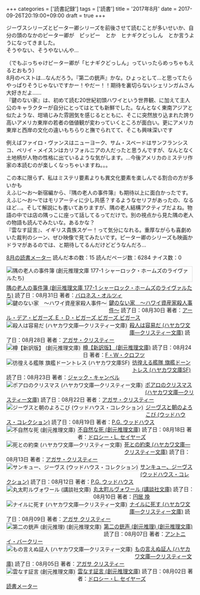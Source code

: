 +++
categories = ['読書記録']
tags = ['読書']
title = '2017年8月'
date = 2017-09-26T20:19:00+09:00
draft = true
+++

ジーヴスシリーズとピーター卿シリーズを前後させて読むことが多いせいか、自分の頭のなかのピーター卿が　ピッピー　とか　ヒナギクどっしん　とか言うようになってきました。
<br>
そうやない、そうやないんや…

（でもぶっちゃけピーター卿が「ヒナギクどっしん」っていったらめっちゃもえるとおもう）
<br>
8月のベストは…なんだろう。『第二の銃声』かな。ひょっとして…と思ってたらやっぱりそうじゃないですかー！やだー！！期待を裏切らないシェリンガムさん大好きだよ……
<br>
『鍵のない家』は、初めて読む20世紀初頭ハワイという世界観、に加えて主人公のキャラクターが自分にとってはとても新鮮でした。なんとなく東南アジアと似たような、坩堝じみた雰囲気を感じるとともに、そこに突然放り込まれた誇り高いアメリカ東岸の若者の価値観が変わっていくところが面白い。更にアメリカ東岸と西岸の文化の違いもちらりと撫でられてて、そこも興味深いです

例えばファイロ・ヴァンスはニューヨーク、サム・スペードはサンフランシスコ、ペリイ・メイスンはカリフォルニアの人だったと思うんですが、なんとなく土地柄が人物の性格に出ているような気がします。…今後アメリカのミステリ作家の本読むのが楽しくなっちゃいますね。。。

この本に限らず、私はミステリ要素よりも異文化要素を楽しんでる割合の方が多いかも
<br>
えふじ～お～新宿編から、『隅の老人の事件簿』も期待以上に面白かったです。えふじ～お～ではモリアーティに少し共感？するようなセリフがあったの、なるほど…。そして解説にも書いてありますが、隅の老人結構アクティブだよね。物語の中では店の隅っこに座って話してるってだけで。別の視点から見た隅の老人の物語も読んでみたいな。あるかな？
<br>
『雲なす証言』、イギリス貴族スゲー！って気分になれる。重厚ながらも喜劇めいた裁判のシーン、ぜひ映像で見てみたいです。ピーター卿のシリーズも映画かドラマがあるのでは、と期待してるんだけどどうなんだろ…
<br>

<a href="https://bookmeter.com/users/365033/summary/monthly">8月の読書メーター</a>
読んだ本の数：15
読んだページ数：6284
ナイス数：0

<a href="https://bookmeter.com/books/464695"><img style="margin: 0 5px 5px 0; border: 1px solid #dcdcdc;" src="https://images-na.ssl-images-amazon.com/images/I/51RNTNZ47ZL._SL75_.jpg" alt="隅の老人の事件簿 (創元推理文庫 177-1 シャーロック・ホームズのライヴァルたち)" align="left" /></a><a href="https://bookmeter.com/books/464695?title=%E9%9A%85%E3%81%AE%E8%80%81%E4%BA%BA%E3%81%AE%E4%BA%8B%E4%BB%B6%E7%B0%BF+%28%E5%89%B5%E5%85%83%E6%8E%A8%E7%90%86%E6%96%87%E5%BA%AB+177-1+%E3%82%B7%E3%83%A3%E3%83%BC%E3%83%AD%E3%83%83%E3%82%AF%E3%83%BB%E3%83%9B%E3%83%BC%E3%83%A0%E3%82%BA%E3%81%AE%E3%83%A9%E3%82%A4%E3%83%B4%E3%82%A1%E3%83%AB%E3%81%9F%E3%81%A1%29">隅の老人の事件簿 (創元推理文庫 177-1 シャーロック・ホームズのライヴァルたち)</a>
読了日：08月31日 著者：<a href="https://bookmeter.com/search?keyword=%E3%83%90%E3%83%AD%E3%83%8D%E3%82%B9%E3%83%BB%E3%82%AA%E3%83%AB%E3%83%84%E3%82%A3">バロネス・オルツィ</a><br clear="left" /><a href="https://bookmeter.com/books/8301886"><img style="margin: 0 5px 5px 0; border: 1px solid #dcdcdc;" src="https://images-na.ssl-images-amazon.com/images/I/51qBg7fZUpL._SL75_.jpg" alt="鍵のない家　～ハワイ資産家殺人事件～" align="left" /></a><a href="https://bookmeter.com/books/8301886?title=%E9%8D%B5%E3%81%AE%E3%81%AA%E3%81%84%E5%AE%B6%E3%80%80%EF%BD%9E%E3%83%8F%E3%83%AF%E3%82%A4%E8%B3%87%E7%94%A3%E5%AE%B6%E6%AE%BA%E4%BA%BA%E4%BA%8B%E4%BB%B6%EF%BD%9E">鍵のない家　～ハワイ資産家殺人事件～</a>
読了日：08月30日 著者：<a href="https://bookmeter.com/search?keyword=%E3%82%A2%E3%83%BC%E3%83%AB%E3%83%BB%E3%83%87%E3%82%A2%E3%83%BB%E3%83%93%E3%82%AC%E3%83%BC%E3%82%BA%2C%EF%BC%A5%E3%83%BB%EF%BC%A4%E3%83%BB%E3%83%93%E3%82%AC%E3%83%BC%E3%82%BA%2C%E3%83%93%E3%82%AC%E3%83%BC%E3%82%BA%2C%E3%83%93%E3%82%AC%E3%83%BC%E3%82%B9">アール・デア・ビガーズ,Ｅ・Ｄ・ビガーズ,ビガーズ,ビガース</a><br clear="left" /><a href="https://bookmeter.com/books/547255"><img style="margin: 0 5px 5px 0; border: 1px solid #dcdcdc;" src="https://images-na.ssl-images-amazon.com/images/I/51NBQ1QTMZL._SL75_.jpg" alt="殺人は容易だ (ハヤカワ文庫―クリスティー文庫)" align="left" /></a><a href="https://bookmeter.com/books/547255?title=%E6%AE%BA%E4%BA%BA%E3%81%AF%E5%AE%B9%E6%98%93%E3%81%A0+%28%E3%83%8F%E3%83%A4%E3%82%AB%E3%83%AF%E6%96%87%E5%BA%AB%E2%80%95%E3%82%AF%E3%83%AA%E3%82%B9%E3%83%86%E3%82%A3%E3%83%BC%E6%96%87%E5%BA%AB%29">殺人は容易だ (ハヤカワ文庫―クリスティー文庫)</a>
読了日：08月28日 著者：<a href="https://bookmeter.com/search?keyword=%E3%82%A2%E3%82%AC%E3%82%B5%E3%83%BB%E3%82%AF%E3%83%AA%E3%82%B9%E3%83%86%E3%82%A3%E3%83%BC">アガサ・クリスティー</a><br clear="left" /><a href="https://bookmeter.com/books/7499561"><img style="margin: 0 5px 5px 0; border: 1px solid #dcdcdc;" src="https://images-na.ssl-images-amazon.com/images/I/51bbvpPdqaL._SL75_.jpg" alt="樽【新訳版】 (創元推理文庫)" align="left" /></a><a href="https://bookmeter.com/books/7499561?title=%E6%A8%BD%E3%80%90%E6%96%B0%E8%A8%B3%E7%89%88%E3%80%91+%28%E5%89%B5%E5%85%83%E6%8E%A8%E7%90%86%E6%96%87%E5%BA%AB%29">樽【新訳版】 (創元推理文庫)</a>
読了日：08月24日 著者：<a href="https://bookmeter.com/search?keyword=F%E3%83%BBW%E3%83%BB%E3%82%AF%E3%83%AD%E3%83%95%E3%83%84">F・W・クロフツ</a><br clear="left" /><a href="https://bookmeter.com/books/575398"><img style="margin: 0 5px 5px 0; border: 1px solid #dcdcdc;" src="https://images-na.ssl-images-amazon.com/images/I/51AYXmXZ69L._SL75_.jpg" alt="彷徨える艦隊 旗艦ドーントレス (ハヤカワ文庫SF)" align="left" /></a><a href="https://bookmeter.com/books/575398?title=%E5%BD%B7%E5%BE%A8%E3%81%88%E3%82%8B%E8%89%A6%E9%9A%8A+%E6%97%97%E8%89%A6%E3%83%89%E3%83%BC%E3%83%B3%E3%83%88%E3%83%AC%E3%82%B9+%28%E3%83%8F%E3%83%A4%E3%82%AB%E3%83%AF%E6%96%87%E5%BA%ABSF%29">彷徨える艦隊 旗艦ドーントレス (ハヤカワ文庫SF)</a>
読了日：08月23日 著者：<a href="https://bookmeter.com/search?keyword=%E3%82%B8%E3%83%A3%E3%83%83%E3%82%AF%E3%83%BB%E3%82%AD%E3%83%A3%E3%83%B3%E3%83%99%E3%83%AB">ジャック・キャンベル</a><br clear="left" /><a href="https://bookmeter.com/books/552068"><img style="margin: 0 5px 5px 0; border: 1px solid #dcdcdc;" src="https://images-na.ssl-images-amazon.com/images/I/41GJ08N9Q3L._SL75_.jpg" alt="ポアロのクリスマス (ハヤカワ文庫―クリスティー文庫)" align="left" /></a><a href="https://bookmeter.com/books/552068?title=%E3%83%9D%E3%82%A2%E3%83%AD%E3%81%AE%E3%82%AF%E3%83%AA%E3%82%B9%E3%83%9E%E3%82%B9+%28%E3%83%8F%E3%83%A4%E3%82%AB%E3%83%AF%E6%96%87%E5%BA%AB%E2%80%95%E3%82%AF%E3%83%AA%E3%82%B9%E3%83%86%E3%82%A3%E3%83%BC%E6%96%87%E5%BA%AB%29">ポアロのクリスマス (ハヤカワ文庫―クリスティー文庫)</a>
読了日：08月22日 著者：<a href="https://bookmeter.com/search?keyword=%E3%82%A2%E3%82%AC%E3%82%B5%E3%83%BB%E3%82%AF%E3%83%AA%E3%82%B9%E3%83%86%E3%82%A3%E3%83%BC">アガサ・クリスティー</a><br clear="left" /><a href="https://bookmeter.com/books/512051"><img style="margin: 0 5px 5px 0; border: 1px solid #dcdcdc;" src="https://images-na.ssl-images-amazon.com/images/I/51F9e5DXUqL._SL75_.jpg" alt="ジーヴスと朝のよろこび (ウッドハウス・コレクション)" align="left" /></a><a href="https://bookmeter.com/books/512051?title=%E3%82%B8%E3%83%BC%E3%83%B4%E3%82%B9%E3%81%A8%E6%9C%9D%E3%81%AE%E3%82%88%E3%82%8D%E3%81%93%E3%81%B3+%28%E3%82%A6%E3%83%83%E3%83%89%E3%83%8F%E3%82%A6%E3%82%B9%E3%83%BB%E3%82%B3%E3%83%AC%E3%82%AF%E3%82%B7%E3%83%A7%E3%83%B3%29">ジーヴスと朝のよろこび (ウッドハウス・コレクション)</a>
読了日：08月19日 著者：<a href="https://bookmeter.com/search?keyword=P.G.+%E3%82%A6%E3%83%83%E3%83%89%E3%83%8F%E3%82%A6%E3%82%B9">P.G. ウッドハウス</a><br clear="left" /><a href="https://bookmeter.com/books/567615"><img style="margin: 0 5px 5px 0; border: 1px solid #dcdcdc;" src="https://images-na.ssl-images-amazon.com/images/I/614NZSBXPRL._SL75_.jpg" alt="不自然な死 (創元推理文庫)" align="left" /></a><a href="https://bookmeter.com/books/567615?title=%E4%B8%8D%E8%87%AA%E7%84%B6%E3%81%AA%E6%AD%BB+%28%E5%89%B5%E5%85%83%E6%8E%A8%E7%90%86%E6%96%87%E5%BA%AB%29">不自然な死 (創元推理文庫)</a>
読了日：08月18日 著者：<a href="https://bookmeter.com/search?keyword=%E3%83%89%E3%83%AD%E3%82%B7%E3%83%BC%E3%83%BBL.+%E3%82%BB%E3%82%A4%E3%83%A4%E3%83%BC%E3%82%BA">ドロシー・L. セイヤーズ</a><br clear="left" /><a href="https://bookmeter.com/books/552569"><img style="margin: 0 5px 5px 0; border: 1px solid #dcdcdc;" src="https://images-na.ssl-images-amazon.com/images/I/514EF8HPRNL._SL75_.jpg" alt="死との約束 (ハヤカワ文庫―クリスティー文庫)" align="left" /></a><a href="https://bookmeter.com/books/552569?title=%E6%AD%BB%E3%81%A8%E3%81%AE%E7%B4%84%E6%9D%9F+%28%E3%83%8F%E3%83%A4%E3%82%AB%E3%83%AF%E6%96%87%E5%BA%AB%E2%80%95%E3%82%AF%E3%83%AA%E3%82%B9%E3%83%86%E3%82%A3%E3%83%BC%E6%96%87%E5%BA%AB%29">死との約束 (ハヤカワ文庫―クリスティー文庫)</a>
読了日：08月13日 著者：<a href="https://bookmeter.com/search?keyword=%E3%82%A2%E3%82%AC%E3%82%B5%E3%83%BB%E3%82%AF%E3%83%AA%E3%82%B9%E3%83%86%E3%82%A3%E3%83%BC">アガサ・クリスティー</a><br clear="left" /><a href="https://bookmeter.com/books/575266"><img style="margin: 0 5px 5px 0; border: 1px solid #dcdcdc;" src="https://images-na.ssl-images-amazon.com/images/I/51UfnIt7xTL._SL75_.jpg" alt="サンキュー、ジーヴス (ウッドハウス・コレクション)" align="left" /></a><a href="https://bookmeter.com/books/575266?title=%E3%82%B5%E3%83%B3%E3%82%AD%E3%83%A5%E3%83%BC%E3%80%81%E3%82%B8%E3%83%BC%E3%83%B4%E3%82%B9+%28%E3%82%A6%E3%83%83%E3%83%89%E3%83%8F%E3%82%A6%E3%82%B9%E3%83%BB%E3%82%B3%E3%83%AC%E3%82%AF%E3%82%B7%E3%83%A7%E3%83%B3%29">サンキュー、ジーヴス (ウッドハウス・コレクション)</a>
読了日：08月12日 著者：<a href="https://bookmeter.com/search?keyword=P.G.+%E3%82%A6%E3%83%83%E3%83%89%E3%83%8F%E3%82%A6%E3%82%B9">P.G. ウッドハウス</a><br clear="left" /><a href="https://bookmeter.com/books/5351753"><img style="margin: 0 5px 5px 0; border: 1px solid #dcdcdc;" src="https://images-na.ssl-images-amazon.com/images/I/61X4H69%2BjAL._SL75_.jpg" alt="丸太町ルヴォワール (講談社文庫)" align="left" /></a><a href="https://bookmeter.com/books/5351753?title=%E4%B8%B8%E5%A4%AA%E7%94%BA%E3%83%AB%E3%83%B4%E3%82%A9%E3%83%AF%E3%83%BC%E3%83%AB+%28%E8%AC%9B%E8%AB%87%E7%A4%BE%E6%96%87%E5%BA%AB%29">丸太町ルヴォワール (講談社文庫)</a>
読了日：08月10日 著者：<a href="https://bookmeter.com/search?keyword=%E5%86%86%E5%B1%85+%E6%8C%BD">円居 挽</a><br clear="left" /><a href="https://bookmeter.com/books/574364"><img style="margin: 0 5px 5px 0; border: 1px solid #dcdcdc;" src="https://images-na.ssl-images-amazon.com/images/I/51ZNTJ5X13L._SL75_.jpg" alt="ナイルに死す (ハヤカワ文庫―クリスティー文庫)" align="left" /></a><a href="https://bookmeter.com/books/574364?title=%E3%83%8A%E3%82%A4%E3%83%AB%E3%81%AB%E6%AD%BB%E3%81%99+%28%E3%83%8F%E3%83%A4%E3%82%AB%E3%83%AF%E6%96%87%E5%BA%AB%E2%80%95%E3%82%AF%E3%83%AA%E3%82%B9%E3%83%86%E3%82%A3%E3%83%BC%E6%96%87%E5%BA%AB%29">ナイルに死す (ハヤカワ文庫―クリスティー文庫)</a>
読了日：08月09日 著者：<a href="https://bookmeter.com/search?keyword=%E3%82%A2%E3%82%AC%E3%82%B5+%E3%82%AF%E3%83%AA%E3%82%B9%E3%83%86%E3%82%A3%E3%83%BC">アガサ クリスティー</a><br clear="left" /><a href="https://bookmeter.com/books/2137253"><img style="margin: 0 5px 5px 0; border: 1px solid #dcdcdc;" src="https://images-na.ssl-images-amazon.com/images/I/61CVEW4dLHL._SL75_.jpg" alt="第二の銃声 (創元推理) (創元推理文庫)" align="left" /></a><a href="https://bookmeter.com/books/2137253?title=%E7%AC%AC%E4%BA%8C%E3%81%AE%E9%8A%83%E5%A3%B0+%28%E5%89%B5%E5%85%83%E6%8E%A8%E7%90%86%29+%28%E5%89%B5%E5%85%83%E6%8E%A8%E7%90%86%E6%96%87%E5%BA%AB%29">第二の銃声 (創元推理) (創元推理文庫)</a>
読了日：08月07日 著者：<a href="https://bookmeter.com/search?keyword=%E3%82%A2%E3%83%B3%E3%83%88%E3%83%8B%E3%82%A4%E3%83%BB%E3%83%90%E3%83%BC%E3%82%AF%E3%83%AA%E3%83%BC">アントニイ・バークリー</a><br clear="left" /><a href="https://bookmeter.com/books/519360"><img style="margin: 0 5px 5px 0; border: 1px solid #dcdcdc;" src="https://images-na.ssl-images-amazon.com/images/I/51KCP15P4SL._SL75_.jpg" alt="もの言えぬ証人 (ハヤカワ文庫―クリスティー文庫)" align="left" /></a><a href="https://bookmeter.com/books/519360?title=%E3%82%82%E3%81%AE%E8%A8%80%E3%81%88%E3%81%AC%E8%A8%BC%E4%BA%BA+%28%E3%83%8F%E3%83%A4%E3%82%AB%E3%83%AF%E6%96%87%E5%BA%AB%E2%80%95%E3%82%AF%E3%83%AA%E3%82%B9%E3%83%86%E3%82%A3%E3%83%BC%E6%96%87%E5%BA%AB%29">もの言えぬ証人 (ハヤカワ文庫―クリスティー文庫)</a>
読了日：08月05日 著者：<a href="https://bookmeter.com/search?keyword=%E3%82%A2%E3%82%AC%E3%82%B5+%E3%82%AF%E3%83%AA%E3%82%B9%E3%83%86%E3%82%A3%E3%83%BC">アガサ クリスティー</a><br clear="left" /><a href="https://bookmeter.com/books/567613"><img style="margin: 0 5px 5px 0; border: 1px solid #dcdcdc;" src="https://images-na.ssl-images-amazon.com/images/I/516J8CJX3NL._SL75_.jpg" alt="雲なす証言 (創元推理文庫)" align="left" /></a><a href="https://bookmeter.com/books/567613?title=%E9%9B%B2%E3%81%AA%E3%81%99%E8%A8%BC%E8%A8%80+%28%E5%89%B5%E5%85%83%E6%8E%A8%E7%90%86%E6%96%87%E5%BA%AB%29">雲なす証言 (創元推理文庫)</a>
読了日：08月02日 著者：<a href="https://bookmeter.com/search?keyword=%E3%83%89%E3%83%AD%E3%82%B7%E3%83%BC%E3%83%BBL.+%E3%82%BB%E3%82%A4%E3%83%A4%E3%83%BC%E3%82%BA">ドロシー・L. セイヤーズ</a><br clear="left" /><a href="https://bookmeter.com/">読書メーター</a>
